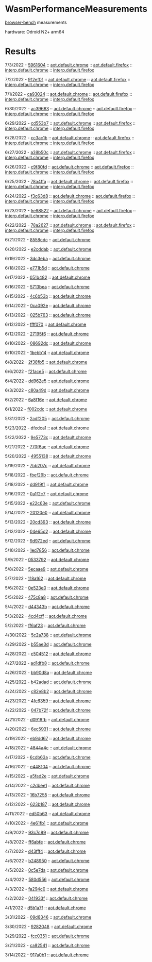 # WasmPerformanceMeasurements

[browser-bench](https://github.com/dotnet/runtime/tree/main/src/mono/sample/wasm/browser-bench) measurements

hardware: Odroid N2+ arm64

# Results

7/3/2022 - [5961604](tree/main/59616049ef3f6f95d0e8943db446b5311a9cd141) :: [aot.default.chrome](tree/main/59616049ef3f6f95d0e8943db446b5311a9cd141/aot/default/chrome) :: [aot.default.firefox](tree/main/59616049ef3f6f95d0e8943db446b5311a9cd141/aot/default/firefox) :: [interp.default.chrome](tree/main/59616049ef3f6f95d0e8943db446b5311a9cd141/interp/default/chrome) :: [interp.default.firefox](tree/main/59616049ef3f6f95d0e8943db446b5311a9cd141/interp/default/firefox)

7/2/2022 - [912ef01](tree/main/912ef01e92b70781ba5c0f0c3bf8ca0e017c7259) :: [aot.default.chrome](tree/main/912ef01e92b70781ba5c0f0c3bf8ca0e017c7259/aot/default/chrome) :: [aot.default.firefox](tree/main/912ef01e92b70781ba5c0f0c3bf8ca0e017c7259/aot/default/firefox) :: [interp.default.chrome](tree/main/912ef01e92b70781ba5c0f0c3bf8ca0e017c7259/interp/default/chrome) :: [interp.default.firefox](tree/main/912ef01e92b70781ba5c0f0c3bf8ca0e017c7259/interp/default/firefox)

7/1/2022 - [ca93024](tree/main/ca93024d4c2f5fa2b6e04f282fb0b131cd69102f) :: [aot.default.chrome](tree/main/ca93024d4c2f5fa2b6e04f282fb0b131cd69102f/aot/default/chrome) :: [aot.default.firefox](tree/main/ca93024d4c2f5fa2b6e04f282fb0b131cd69102f/aot/default/firefox) :: [interp.default.chrome](tree/main/ca93024d4c2f5fa2b6e04f282fb0b131cd69102f/interp/default/chrome) :: [interp.default.firefox](tree/main/ca93024d4c2f5fa2b6e04f282fb0b131cd69102f/interp/default/firefox)

6/30/2022 - [ac39683](tree/main/ac39683d6a8b7eb110334fac394bb66c0de8806d) :: [aot.default.chrome](tree/main/ac39683d6a8b7eb110334fac394bb66c0de8806d/aot/default/chrome) :: [aot.default.firefox](tree/main/ac39683d6a8b7eb110334fac394bb66c0de8806d/aot/default/firefox) :: [interp.default.chrome](tree/main/ac39683d6a8b7eb110334fac394bb66c0de8806d/interp/default/chrome) :: [interp.default.firefox](tree/main/ac39683d6a8b7eb110334fac394bb66c0de8806d/interp/default/firefox)

6/29/2022 - [cd553b7](tree/main/cd553b7208db0df889d8fbb325de65182443bb31) :: [aot.default.chrome](tree/main/cd553b7208db0df889d8fbb325de65182443bb31/aot/default/chrome) :: [aot.default.firefox](tree/main/cd553b7208db0df889d8fbb325de65182443bb31/aot/default/firefox) :: [interp.default.chrome](tree/main/cd553b7208db0df889d8fbb325de65182443bb31/interp/default/chrome) :: [interp.default.firefox](tree/main/cd553b7208db0df889d8fbb325de65182443bb31/interp/default/firefox)

6/28/2022 - [cc3ac1b](tree/main/cc3ac1b43b58df0bd58dc83a88547c0c0b1b840c) :: [aot.default.chrome](tree/main/cc3ac1b43b58df0bd58dc83a88547c0c0b1b840c/aot/default/chrome) :: [aot.default.firefox](tree/main/cc3ac1b43b58df0bd58dc83a88547c0c0b1b840c/aot/default/firefox) :: [interp.default.chrome](tree/main/cc3ac1b43b58df0bd58dc83a88547c0c0b1b840c/interp/default/chrome) :: [interp.default.firefox](tree/main/cc3ac1b43b58df0bd58dc83a88547c0c0b1b840c/interp/default/firefox)

6/27/2022 - [a38b50c](tree/main/a38b50c3a2f828458d15e68c78460db3ec7e5cda) :: [aot.default.chrome](tree/main/a38b50c3a2f828458d15e68c78460db3ec7e5cda/aot/default/chrome) :: [aot.default.firefox](tree/main/a38b50c3a2f828458d15e68c78460db3ec7e5cda/aot/default/firefox) :: [interp.default.chrome](tree/main/a38b50c3a2f828458d15e68c78460db3ec7e5cda/interp/default/chrome) :: [interp.default.firefox](tree/main/a38b50c3a2f828458d15e68c78460db3ec7e5cda/interp/default/firefox)

6/26/2022 - [c9f80fd](tree/main/c9f80fdde29c71ac87971383c77a1a5e665fadb9) :: [aot.default.chrome](tree/main/c9f80fdde29c71ac87971383c77a1a5e665fadb9/aot/default/chrome) :: [aot.default.firefox](tree/main/c9f80fdde29c71ac87971383c77a1a5e665fadb9/aot/default/firefox) :: [interp.default.chrome](tree/main/c9f80fdde29c71ac87971383c77a1a5e665fadb9/interp/default/chrome) :: [interp.default.firefox](tree/main/c9f80fdde29c71ac87971383c77a1a5e665fadb9/interp/default/firefox)

6/25/2022 - [78a4ffa](tree/main/78a4ffa9f860d2efd44483aa46c7faa2c64209da) :: [aot.default.chrome](tree/main/78a4ffa9f860d2efd44483aa46c7faa2c64209da/aot/default/chrome) :: [aot.default.firefox](tree/main/78a4ffa9f860d2efd44483aa46c7faa2c64209da/aot/default/firefox) :: [interp.default.chrome](tree/main/78a4ffa9f860d2efd44483aa46c7faa2c64209da/interp/default/chrome) :: [interp.default.firefox](tree/main/78a4ffa9f860d2efd44483aa46c7faa2c64209da/interp/default/firefox)

6/24/2022 - [f3c63d8](tree/main/f3c63d87d0014e6548bc8d1e54d8b35ac1dc7a8b) :: [aot.default.chrome](tree/main/f3c63d87d0014e6548bc8d1e54d8b35ac1dc7a8b/aot/default/chrome) :: [aot.default.firefox](tree/main/f3c63d87d0014e6548bc8d1e54d8b35ac1dc7a8b/aot/default/firefox) :: [interp.default.chrome](tree/main/f3c63d87d0014e6548bc8d1e54d8b35ac1dc7a8b/interp/default/chrome) :: [interp.default.firefox](tree/main/f3c63d87d0014e6548bc8d1e54d8b35ac1dc7a8b/interp/default/firefox)

6/23/2022 - [5e98522](tree/main/5e9852283da098c970823ce92f4640b9f9f37717) :: [aot.default.chrome](tree/main/5e9852283da098c970823ce92f4640b9f9f37717/aot/default/chrome) :: [aot.default.firefox](tree/main/5e9852283da098c970823ce92f4640b9f9f37717/aot/default/firefox) :: [interp.default.chrome](tree/main/5e9852283da098c970823ce92f4640b9f9f37717/interp/default/chrome) :: [interp.default.firefox](tree/main/5e9852283da098c970823ce92f4640b9f9f37717/interp/default/firefox)

6/22/2022 - [78a2627](tree/main/78a2627170767adf2b0e68ab07b80e5888b19946) :: [aot.default.chrome](tree/main/78a2627170767adf2b0e68ab07b80e5888b19946/aot/default/chrome) :: [aot.default.firefox](tree/main/78a2627170767adf2b0e68ab07b80e5888b19946/aot/default/firefox) :: [interp.default.chrome](tree/main/78a2627170767adf2b0e68ab07b80e5888b19946/interp/default/chrome) :: [interp.default.firefox](tree/main/78a2627170767adf2b0e68ab07b80e5888b19946/interp/default/firefox)

6/21/2022 - [8558cdc](tree/main/8558cdc3e26a0e28c386168be519f818678aadef) :: [aot.default.chrome](tree/main/8558cdc3e26a0e28c386168be519f818678aadef/aot/default/chrome)

6/20/2022 - [e2cddab](tree/main/e2cddabc4cc7b8f646472728ada658c922dfb001) :: [aot.default.chrome](tree/main/e2cddabc4cc7b8f646472728ada658c922dfb001/aot/default/chrome)

6/19/2022 - [3dc3eba](tree/main/3dc3ebaa245af922042520f7d095fb80070f5e31) :: [aot.default.chrome](tree/main/3dc3ebaa245af922042520f7d095fb80070f5e31/aot/default/chrome)

6/18/2022 - [e771b5d](tree/main/e771b5dd9b51b679fd8e79ee3aaabfbebbddca68) :: [aot.default.chrome](tree/main/e771b5dd9b51b679fd8e79ee3aaabfbebbddca68/aot/default/chrome)

6/17/2022 - [051b482](tree/main/051b4828c7d3a0cad3289830ef9fd2120f45bb2b) :: [aot.default.chrome](tree/main/051b4828c7d3a0cad3289830ef9fd2120f45bb2b/aot/default/chrome)

6/16/2022 - [5713bea](tree/main/5713beacf9b8191fd2700d274ba3469f9e1c9adc) :: [aot.default.chrome](tree/main/5713beacf9b8191fd2700d274ba3469f9e1c9adc/aot/default/chrome)

6/15/2022 - [4c6b53b](tree/main/4c6b53b04a4e53f3cd6b19811c64ab608032265c) :: [aot.default.chrome](tree/main/4c6b53b04a4e53f3cd6b19811c64ab608032265c/aot/default/chrome)

6/14/2022 - [0ca092e](tree/main/0ca092e806d407d91b0e20f1552d6505cd872d3e) :: [aot.default.chrome](tree/main/0ca092e806d407d91b0e20f1552d6505cd872d3e/aot/default/chrome)

6/13/2022 - [025b763](tree/main/025b7638ce84c404eb4cdc1a12ea114029e511fc) :: [aot.default.chrome](tree/main/025b7638ce84c404eb4cdc1a12ea114029e511fc/aot/default/chrome)

6/12/2022 - [ffff070](tree/main/ffff070b2ab06ff49a1100b04e6c5d1aa66f8c16) :: [aot.default.chrome](tree/main/ffff070b2ab06ff49a1100b04e6c5d1aa66f8c16/aot/default/chrome)

6/12/2022 - [27195f6](tree/main/27195f670937c7e21ab68a806396f9d17c57231a) :: [aot.default.chrome](tree/main/27195f670937c7e21ab68a806396f9d17c57231a/aot/default/chrome)

6/10/2022 - [08692dc](tree/main/08692dcf6bb971ee420c6a7e6dffec135023b6b3) :: [aot.default.chrome](tree/main/08692dcf6bb971ee420c6a7e6dffec135023b6b3/aot/default/chrome)

6/10/2022 - [1bebb14](tree/main/1bebb1479baf2de0ad41a9b186bb23bd3173dd86) :: [aot.default.chrome](tree/main/1bebb1479baf2de0ad41a9b186bb23bd3173dd86/aot/default/chrome)

6/8/2022 - [2f38fb5](tree/main/2f38fb55e965d685fff9ee07e0f9c50d3e6bafaf) :: [aot.default.chrome](tree/main/2f38fb55e965d685fff9ee07e0f9c50d3e6bafaf/aot/default/chrome)

6/6/2022 - [f21ace5](tree/main/f21ace52e357bbf0019da5c9e42d66705a087235) :: [aot.default.chrome](tree/main/f21ace52e357bbf0019da5c9e42d66705a087235/aot/default/chrome)

6/4/2022 - [dd962e5](tree/main/dd962e54c567b509929ff9bea1201bbb32491f8f) :: [aot.default.chrome](tree/main/dd962e54c567b509929ff9bea1201bbb32491f8f/aot/default/chrome)

6/3/2022 - [c80a49d](tree/main/c80a49d151b5e642be419067adf401a365b624b7) :: [aot.default.chrome](tree/main/c80a49d151b5e642be419067adf401a365b624b7/aot/default/chrome)

6/2/2022 - [6a8f16e](tree/main/6a8f16e54fe2f91ef6457c94cab830f3c31baf9d) :: [aot.default.chrome](tree/main/6a8f16e54fe2f91ef6457c94cab830f3c31baf9d/aot/default/chrome)

6/1/2022 - [f002cdc](tree/main/f002cdc3f21682ded292bbe5d42614b465587235) :: [aot.default.chrome](tree/main/f002cdc3f21682ded292bbe5d42614b465587235/aot/default/chrome)

5/31/2022 - [2adf205](tree/main/2adf20521c52f7ff3d104fc6d590966b19f95f2a) :: [aot.default.chrome](tree/main/2adf20521c52f7ff3d104fc6d590966b19f95f2a/aot/default/chrome)

5/23/2022 - [dfedca1](tree/main/dfedca13acf2ba369fe085efda558a0c3c21be70) :: [aot.default.chrome](tree/main/dfedca13acf2ba369fe085efda558a0c3c21be70/aot/default/chrome)

5/22/2022 - [9e5773c](tree/main/9e5773cf180eca3972cce44d56f055f0957f8eab) :: [aot.default.chrome](tree/main/9e5773cf180eca3972cce44d56f055f0957f8eab/aot/default/chrome)

5/21/2022 - [770f6ac](tree/main/770f6ac51afb4bc959d9de7a7e3010b1e1c60d11) :: [aot.default.chrome](tree/main/770f6ac51afb4bc959d9de7a7e3010b1e1c60d11/aot/default/chrome)

5/20/2022 - [4955138](tree/main/4955138d4e3144aa4d51ba998ea833e68005d38e) :: [aot.default.chrome](tree/main/4955138d4e3144aa4d51ba998ea833e68005d38e/aot/default/chrome)

5/19/2022 - [7bb207c](tree/main/7bb207cbee0b05622a7e70486e359472f7be6bd9) :: [aot.default.chrome](tree/main/7bb207cbee0b05622a7e70486e359472f7be6bd9/aot/default/chrome)

5/18/2022 - [fbef29b](tree/main/fbef29b711d94258ea872e15309366c369e36630) :: [aot.default.chrome](tree/main/fbef29b711d94258ea872e15309366c369e36630/aot/default/chrome)

5/18/2022 - [dd919f1](tree/main/dd919f1e4554ef03ca78504e0aa723f6a0e01ea7) :: [aot.default.chrome](tree/main/dd919f1e4554ef03ca78504e0aa723f6a0e01ea7/aot/default/chrome)

5/16/2022 - [0a1f2c7](tree/main/0a1f2c760ee91f298875445eedcc248830c9b6ac) :: [aot.default.chrome](tree/main/0a1f2c760ee91f298875445eedcc248830c9b6ac/aot/default/chrome)

5/15/2022 - [e22c63e](tree/main/e22c63e2fa78931c6a4802e555370324c34475bd) :: [aot.default.chrome](tree/main/e22c63e2fa78931c6a4802e555370324c34475bd/aot/default/chrome)

5/14/2022 - [20120e0](tree/main/20120e0d1c5f091e3596cb6dcb163ac2501220b7) :: [aot.default.chrome](tree/main/20120e0d1c5f091e3596cb6dcb163ac2501220b7/aot/default/chrome)

5/13/2022 - [20cd393](tree/main/20cd393c1e577f0ff53cdc3a00edc3bcfc68ab7f) :: [aot.default.chrome](tree/main/20cd393c1e577f0ff53cdc3a00edc3bcfc68ab7f/aot/default/chrome)

5/12/2022 - [04e65d2](tree/main/04e65d2b871211832f9999256435787c727afd0f) :: [aot.default.chrome](tree/main/04e65d2b871211832f9999256435787c727afd0f/aot/default/chrome)

5/12/2022 - [9d972ed](tree/main/9d972eda4da654dfafae101e9850b1191a4dcbf9) :: [aot.default.chrome](tree/main/9d972eda4da654dfafae101e9850b1191a4dcbf9/aot/default/chrome)

5/10/2022 - [1ed7856](tree/main/1ed7856dda4c8dfd46af4c772da3668b044535cb) :: [aot.default.chrome](tree/main/1ed7856dda4c8dfd46af4c772da3668b044535cb/aot/default/chrome)

5/9/2022 - [0533792](tree/main/0533792282ba5546e10cb5c3d10748aff46ddc1a) :: [aot.default.chrome](tree/main/0533792282ba5546e10cb5c3d10748aff46ddc1a/aot/default/chrome)

5/8/2022 - [5ecaae9](tree/main/5ecaae992806a2d422157a095a63efb467365f54) :: [aot.default.chrome](tree/main/5ecaae992806a2d422157a095a63efb467365f54/aot/default/chrome)

5/7/2022 - [118a162](tree/main/118a1628c959e5c5895f9971104739c38cdc253b) :: [aot.default.chrome](tree/main/118a1628c959e5c5895f9971104739c38cdc253b/aot/default/chrome)

5/6/2022 - [0e523e0](tree/main/0e523e084b782fe10ca374d0714ea0d8fcdc9e5e) :: [aot.default.chrome](tree/main/0e523e084b782fe10ca374d0714ea0d8fcdc9e5e/aot/default/chrome)

5/5/2022 - [475c8a8](tree/main/475c8a84360f894c1e1d6b299702bb3ebc8e1f7c) :: [aot.default.chrome](tree/main/475c8a84360f894c1e1d6b299702bb3ebc8e1f7c/aot/default/chrome)

5/4/2022 - [d44343b](tree/main/d44343b4018bfbe266e93020c5aee66565cd158f) :: [aot.default.chrome](tree/main/d44343b4018bfbe266e93020c5aee66565cd158f/aot/default/chrome)

5/3/2022 - [4cd4cff](tree/main/4cd4cff89cce3d48b70fdb3bfd604d3982d5e808) :: [aot.default.chrome](tree/main/4cd4cff89cce3d48b70fdb3bfd604d3982d5e808/aot/default/chrome)

5/2/2022 - [ff6af23](tree/main/ff6af23ae9d03b3b72b2bfe01ee665f7062c6ee4) :: [aot.default.chrome](tree/main/ff6af23ae9d03b3b72b2bfe01ee665f7062c6ee4/aot/default/chrome)

4/30/2022 - [5c2a738](tree/main/5c2a738137021194045a891701c576e29d4b8303) :: [aot.default.chrome](tree/main/5c2a738137021194045a891701c576e29d4b8303/aot/default/chrome)

4/29/2022 - [b55ae3d](tree/main/b55ae3df2ea7b165a8bd7ddb9cba66c70efcf1e2) :: [aot.default.chrome](tree/main/b55ae3df2ea7b165a8bd7ddb9cba66c70efcf1e2/aot/default/chrome)

4/28/2022 - [c504512](tree/main/c504512a0c62e3ede450d4ac3689c750d3ef09de) :: [aot.default.chrome](tree/main/c504512a0c62e3ede450d4ac3689c750d3ef09de/aot/default/chrome)

4/27/2022 - [ad1dfb8](tree/main/ad1dfb8890dd6baf6f8d2ad4b8c17f54b5bd3e66) :: [aot.default.chrome](tree/main/ad1dfb8890dd6baf6f8d2ad4b8c17f54b5bd3e66/aot/default/chrome)

4/26/2022 - [bb90d8a](tree/main/bb90d8a9569d2486aeee89a90703299270dfd0fa) :: [aot.default.chrome](tree/main/bb90d8a9569d2486aeee89a90703299270dfd0fa/aot/default/chrome)

4/25/2022 - [b42adad](tree/main/b42adaddff9047e32c9d7f4145746dbb579758f2) :: [aot.default.chrome](tree/main/b42adaddff9047e32c9d7f4145746dbb579758f2/aot/default/chrome)

4/24/2022 - [c82e8b2](tree/main/c82e8b2742c4e239496b45089d0575bb8f447d64) :: [aot.default.chrome](tree/main/c82e8b2742c4e239496b45089d0575bb8f447d64/aot/default/chrome)

4/23/2022 - [4fe6359](tree/main/4fe63594e0b83ab12ab87766c0a12a1c5d8aec04) :: [aot.default.chrome](tree/main/4fe63594e0b83ab12ab87766c0a12a1c5d8aec04/aot/default/chrome)

4/22/2022 - [047b72f](tree/main/047b72fd27c6c17420d8b373ad3b7315ff3eeb03) :: [aot.default.chrome](tree/main/047b72fd27c6c17420d8b373ad3b7315ff3eeb03/aot/default/chrome)

4/21/2022 - [d0916fb](tree/main/d0916fbd87cae1da7598ce583dfe2dfeb2b67782) :: [aot.default.chrome](tree/main/d0916fbd87cae1da7598ce583dfe2dfeb2b67782/aot/default/chrome)

4/20/2022 - [6ec5931](tree/main/6ec5931a2df75605a95e14defed9fb62222371f0) :: [aot.default.chrome](tree/main/6ec5931a2df75605a95e14defed9fb62222371f0/aot/default/chrome)

4/19/2022 - [eb9dd67](tree/main/eb9dd67ce9fc64c468cf5c795fda7057310c22fc) :: [aot.default.chrome](tree/main/eb9dd67ce9fc64c468cf5c795fda7057310c22fc/aot/default/chrome)

4/18/2022 - [4844a4c](tree/main/4844a4c5c0326b20882bde479c01f97cef52303d) :: [aot.default.chrome](tree/main/4844a4c5c0326b20882bde479c01f97cef52303d/aot/default/chrome)

4/17/2022 - [6cdb63a](tree/main/6cdb63a1fbe78ea7231bacec83c37274c15e9f96) :: [aot.default.chrome](tree/main/6cdb63a1fbe78ea7231bacec83c37274c15e9f96/aot/default/chrome)

4/16/2022 - [e448104](tree/main/e44810457ae2f3adf58601e08aa5cadcd6185121) :: [aot.default.chrome](tree/main/e44810457ae2f3adf58601e08aa5cadcd6185121/aot/default/chrome)

4/15/2022 - [a5fad2e](tree/main/a5fad2e382c8c31e8cc7e3c1d11c9fa8a9c4a56e) :: [aot.default.chrome](tree/main/a5fad2e382c8c31e8cc7e3c1d11c9fa8a9c4a56e/aot/default/chrome)

4/14/2022 - [c2dbee1](tree/main/c2dbee1e3af4b7b0a74c192d51970633e8df2a37) :: [aot.default.chrome](tree/main/c2dbee1e3af4b7b0a74c192d51970633e8df2a37/aot/default/chrome)

4/13/2022 - [16b7255](tree/main/16b72554cb61d99cdcac0d0b7efb6934a7e8ec1e) :: [aot.default.chrome](tree/main/16b72554cb61d99cdcac0d0b7efb6934a7e8ec1e/aot/default/chrome)

4/12/2022 - [623b187](tree/main/623b1879c46711d89efa55951ad46012cb1e4fb8) :: [aot.default.chrome](tree/main/623b1879c46711d89efa55951ad46012cb1e4fb8/aot/default/chrome)

4/11/2022 - [ed50b63](tree/main/ed50b63b404cec5ab03cff0b0fde1d2f7327751e) :: [aot.default.chrome](tree/main/ed50b63b404cec5ab03cff0b0fde1d2f7327751e/aot/default/chrome)

4/10/2022 - [4e61fb1](tree/main/4e61fb11116393b9babdb029412eb37274cddf73) :: [aot.default.chrome](tree/main/4e61fb11116393b9babdb029412eb37274cddf73/aot/default/chrome)

4/9/2022 - [93c7c89](tree/main/93c7c896c70737fb7b81480d11bba108fb0f7660) :: [aot.default.chrome](tree/main/93c7c896c70737fb7b81480d11bba108fb0f7660/aot/default/chrome)

4/8/2022 - [ff6abfe](tree/main/ff6abfea0bb9b71eb3215157749047dd120a4d9f) :: [aot.default.chrome](tree/main/ff6abfea0bb9b71eb3215157749047dd120a4d9f/aot/default/chrome)

4/7/2022 - [d43fff4](tree/main/d43fff4e884d23568cbf8094eeb257d3c64ba18c) :: [aot.default.chrome](tree/main/d43fff4e884d23568cbf8094eeb257d3c64ba18c/aot/default/chrome)

4/6/2022 - [b248950](tree/main/b248950e52d31e9c05120aa649f082df81023d52) :: [aot.default.chrome](tree/main/b248950e52d31e9c05120aa649f082df81023d52/aot/default/chrome)

4/5/2022 - [0c5e7da](tree/main/0c5e7daf58e5d79cb7a2a8767d1f0e6ec4de4dd4) :: [aot.default.chrome](tree/main/0c5e7daf58e5d79cb7a2a8767d1f0e6ec4de4dd4/aot/default/chrome)

4/4/2022 - [580d556](tree/main/580d5568bf58b6831b34e2fd7191f97841f9305c) :: [aot.default.chrome](tree/main/580d5568bf58b6831b34e2fd7191f97841f9305c/aot/default/chrome)

4/3/2022 - [fa294c0](tree/main/fa294c0494adbcb55f22411c9e8b0ba11a88af4b) :: [aot.default.chrome](tree/main/fa294c0494adbcb55f22411c9e8b0ba11a88af4b/aot/default/chrome)

4/2/2022 - [041933f](tree/main/041933fd086f69f839cf38733dd56a1ea9f09866) :: [aot.default.chrome](tree/main/041933fd086f69f839cf38733dd56a1ea9f09866/aot/default/chrome)

4/1/2022 - [d5b1a7f](tree/main/d5b1a7f5fea6469e82a612d7de6f584667506b87) :: [aot.default.chrome](tree/main/d5b1a7f5fea6469e82a612d7de6f584667506b87/aot/default/chrome)

3/31/2022 - [09d8346](tree/main/09d83464d40d390dcb2696a3f0eacb3c1e7462f9) :: [aot.default.chrome](tree/main/09d83464d40d390dcb2696a3f0eacb3c1e7462f9/aot/default/chrome)

3/30/2022 - [9282048](tree/main/9282048cb205fe24e094cb35fbef5b4a1360014a) :: [aot.default.chrome](tree/main/9282048cb205fe24e094cb35fbef5b4a1360014a/aot/default/chrome)

3/29/2022 - [fcc0351](tree/main/fcc0351c9d4492533c00d457bd0f3e472331fd19) :: [aot.default.chrome](tree/main/fcc0351c9d4492533c00d457bd0f3e472331fd19/aot/default/chrome)

3/21/2022 - [ca82541](tree/main/ca825411cce2e2ee873b60cb652e8910fc16ca0c) :: [aot.default.chrome](tree/main/ca825411cce2e2ee873b60cb652e8910fc16ca0c/aot/default/chrome)

3/14/2022 - [917a0b1](tree/main/917a0b1bfce3d664fe46587faceb056bca8936f6) :: [aot.default.chrome](tree/main/917a0b1bfce3d664fe46587faceb056bca8936f6/aot/default/chrome)

